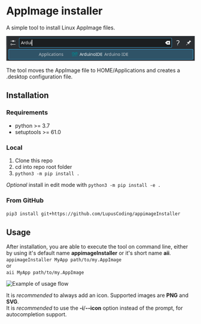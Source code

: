 # AppImage installer
A simple tool to install Linux AppImage files.

![KDE Command Box example for installed ArduinoIDE AppImage](./images/example_command_box.png)

The tool moves the AppImage file to HOME/Applications and creates a .desktop
configuration file.

## Installation
### Requirements
* python >= 3.7
* setuptools >= 61.0

### Local
1. Clone this repo
2. cd into repo root folder
3. ```python3 -m pip install .```

*Optional* install in edit mode with
```python3 -m pip install -e .```

### From GitHub
```pip3 install git+https://github.com/LupusCoding/appimageInstaller```

## Usage
After installation, you are able to execute the tool on command line, either
by using it's default name **appimageInstaller** or it's short name **aii**.<br/>
```appimageInstaller MyApp path/to/my.AppImage```
<br/>or<br/>
```aii MyApp path/to/my.AppImage```

![Example of usage flow](./images/example_arduino.png)

It is *recommended* to always add an icon. Supported images are **PNG** and 
**SVG**.<br/>
It is *recommended* to use the **-i**/**--icon** option instead of the prompt,
for autocompletion support.
